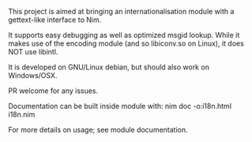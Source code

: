 
This project is aimed at bringing an internationalisation module with
a gettext-like interface to Nim.

It supports easy debugging as well as optimized msgid lookup.
While it makes use of the encoding
module (and so libiconv.so on Linux), it does NOT use libintl.

It is developed on GNU/Linux debian, but should also work on Windows/OSX.

PR welcome for any issues.

Documentation can be built inside module with: nim doc -o:i18n.html i18n.nim

For more details on usage; see module documentation.

